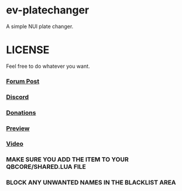 # ev-platechanger
A simple NUI plate changer.

# LICENSE
Feel free to do whatever you want.

### [Forum Post](https://forum.cfx.re/t/release-ev-platechanger/4749084)
### [Discord](https://discord.com/invite/u4zk4tVTkG)
### [Donations](https://www.buymeacoffee.com/bombayV)


### [Preview](https://c.fileglass.com/59bd7.png)
### [Video](https://youtu.be/yaS4xfmHQ1Y)


### MAKE SURE YOU ADD THE ITEM TO YOUR QBCORE/SHARED.LUA FILE

### BLOCK ANY UNWANTED NAMES IN THE BLACKLIST AREA
